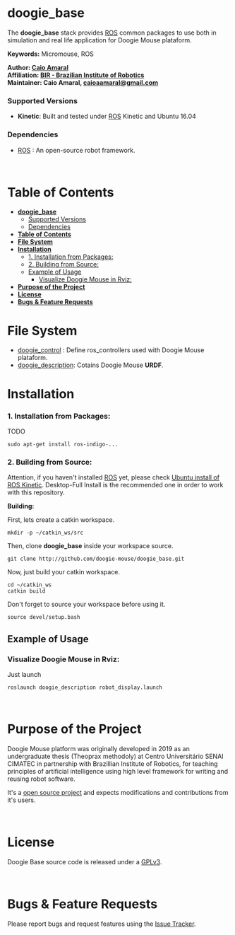 # **doogie_base**

The **doogie_base** stack provides [ROS] common packages to use both in simulation and real life application for Doogie Mouse plataform.

**Keywords:** Micromouse, ROS

**Author: [Caio Amaral]<br />
Affiliation: [BIR - Brazilian Institute of Robotics]<br />
Maintainer: Caio Amaral, caioaamaral@gmail.com**

### Supported Versions

- **Kinetic**: Built and tested under [ROS] Kinetic and Ubuntu 16.04

<!-- [![Build Status](http://rsl-ci.ethz.ch/buildStatus/icon?job=ros_best_practices)](http://rsl-ci.ethz.ch/job/ros_best_practices/) TODO -->

### Dependencies 
- [ROS] : An open-source robot framework.

<br/>

# **Table of Contents**
- [**doogie_base**](#doogiebase)
    - [Supported Versions](#supported-versions)
    - [Dependencies](#dependencies)
- [**Table of Contents**](#table-of-contents)
- [**File System**](#file-system)
- [**Installation**](#installation)
    - [1. Installation from Packages:](#1-installation-from-packages)
    - [2. Building from Source:](#2-building-from-source)
  - [Example of Usage](#example-of-usage)
    - [Visualize Doogie Mouse in Rviz:](#visualize-doogie-mouse-in-rviz)
- [**Purpose of the Project**](#purpose-of-the-project)
- [**License**](#license)
- [**Bugs & Feature Requests**](#bugs--feature-requests)

# **File System**

- [doogie_control] : Define ros_controllers used with Doogie Mouse plataform.
- [doogie_description]: Cotains Doogie Mouse **URDF**.


# **Installation**

### 1. Installation from Packages:

TODO

    sudo apt-get install ros-indigo-...


### 2. Building from Source:

Attention, if you haven't installed [ROS] yet, please check [Ubuntu install of ROS Kinetic](http://wiki.ros.org/kinetic/Installation/Ubuntu). Desktop-Full Install is the recommended one in order to work with this repository.    

**Building:**

First, lets create a catkin workspace.

    mkdir -p ~/catkin_ws/src

Then, clone **doogie_base** inside your workspace source.
        
    git clone http://github.com/doogie-mouse/doogie_base.git

Now, just build your catkin workspace.

    cd ~/catkin_ws
    catkin build

Don't forget to source your workspace before using it.
    
    source devel/setup.bash


## Example of Usage

### Visualize Doogie Mouse in Rviz:

Just launch

	roslaunch doogie_description robot_display.launch

</br>

# **Purpose of the Project**

Doogie Mouse platform was originally developed in 2019 as an undergraduate thesis (Theoprax methodoly) at Centro Universitário SENAI CIMATEC in partnership with Brazillian Institute of Robotics, for teaching principles of artificial intelligence using high level framework for writing and reusing robot software.

It's a [open source project](/LICENSE) and expects modifications and contributions from it's users. 

</br>

# **License**

Doogie Base source code is released under a [GPLv3](/LICENSE).

</br>

# **Bugs & Feature Requests**

Please report bugs and request features using the [Issue Tracker].

[BIR - Brazilian Institute of Robotics]: https://github.com/Brazilian-Institute-of-Robotics
[Caio Amaral]: https://github.com/caioaamaral
[doogie_base]: https://github.com/doogie-mouse/doogie_base.git
[doogie_control]: https://github.com/doogie-mouse/doogie_control.git
[doogie_description]: https://github.com/doogie-mouse/doogie_description.git
[doogie_gazebo]: doogie_gazebo
[doogie_gazebo/Tutorials]: https://github.com/doogie-mouse/doogie_base/wiki/doogie_gazebo
[Issue Tracker]: https://github.com/doogie-mouse/doogie_base/issues
[ROS]: https://www.ros.org
